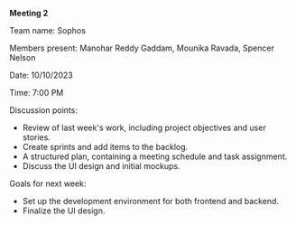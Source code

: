 **Meeting 2**

Team name: Sophos

Members present: Manohar Reddy Gaddam, Mounika Ravada, Spencer Nelson

Date: 10/10/2023

Time: 7:00 PM

Discussion points:
- Review of last week's work, including project objectives and user stories.
- Create sprints and add items to the backlog.
- A structured plan, containing a meeting schedule and task assignment.
- Discuss the UI design and initial mockups.

Goals for next week:
- Set up the development environment for both frontend and backend.
- Finalize the UI design.